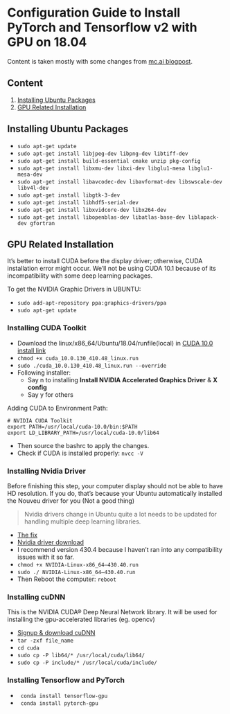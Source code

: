 # Configuration Guide to Install PyTorch and Tensorflow v2 with GPU on 18.04

Content is taken mostly with some changes from [mc.ai blogpost](https://mc.ai/the-ultimate-ubuntu-deep-learning-installation-guide-cuda-tensorflow-keras-opencv-pytorch/).


## Content
1. [Installing Ubuntu Packages](#installing_ubuntu_packages)
2. [GPU Related Installation](#gpu_related_installation)


## Installing Ubuntu Packages

- ```sudo apt-get update```
- ```sudo apt-get install libjpeg-dev libpng-dev libtiff-dev```
- ```sudo apt-get install build-essential cmake unzip pkg-config```
- ```sudo apt-get install libxmu-dev libxi-dev libglu1-mesa libglu1-mesa-dev```
- ```sudo apt-get install libavcodec-dev libavformat-dev libswscale-dev libv4l-dev```
- ```sudo apt-get install libgtk-3-dev```
- ```sudo apt-get install libhdf5-serial-dev```
- ```sudo apt-get install libxvidcore-dev libx264-dev```
- ```sudo apt-get install libopenblas-dev libatlas-base-dev liblapack-dev gfortran```


## GPU Related Installation

It’s better to install CUDA before the display driver; otherwise, CUDA installation error might occur. We’ll not be using CUDA 10.1 because of its incompatibility with some deep learning packages.

To get the NVIDIA Graphic Drivers in UBUNTU:
- ```sudo add-apt-repository ppa:graphics-drivers/ppa```
- ```sudo apt-get update```

### Installing CUDA Toolkit

- Download the linux/x86_64/Ubuntu/18.04/runfile(local) in [CUDA 10.0 install link](https://developer.nvidia.com/cuda-10.0-download-archive)
- ```chmod +x cuda_10.0.130_410.48_linux.run```
- ```sudo ./cuda_10.0.130_410.48_linux.run --override```
- Following installer:
  - Say n to installing **Install NVIDIA Accelerated Graphics Driver** & **X config**
  - Say y for others

Adding CUDA to Environment Path:

```shell
# NVIDIA CUDA Toolkit
export PATH=/usr/local/cuda-10.0/bin:$PATH
export LD_LIBRARY_PATH=/usr/local/cuda-10.0/lib64
```
- Then source the bashrc to apply the changes.
- Check if CUDA is installed properly: ```nvcc -V```

### Installing Nvidia Driver

Before finishing this step, your computer display should not be able to have HD resolution. If you do, that’s because your Ubuntu automatically installed the Nouveu driver for you (Not a good thing)

> Nvidia drivers change in Ubuntu quite a lot needs to be updated for handling multiple deep learning libraries.

- [The fix](https://linuxconfig.org/how-to-disable-nouveau-nvidia-driver-on-ubuntu-18-04-bionic-beaver-linux)
- [Nvidia driver download](https://www.nvidia.com/Download/Find.aspx)
- I recommend version 430.4 because I haven’t ran into any compatibility issues with it so far.
- ```chmod +x NVIDIA-Linux-x86_64–430.40.run```
- ```sudo ./ NVIDIA-Linux-x86_64–430.40.run```
- Then Reboot the computer: ```reboot```

### Installing cuDNN
This is the NVIDIA CUDA® Deep Neural Network library. It will be used for installing the gpu-accelerated libraries (eg. opencv)

- [Signup & download cuDNN](https://developer.nvidia.com/cudnn)
- ```tar -zxf file_name```
- ```cd cuda```
- ```sudo cp -P lib64/* /usr/local/cuda/lib64/```
- ```sudo cp -P include/* /usr/local/cuda/include/```


### Installing Tensorflow and PyTorch
- ``` conda install tensorflow-gpu```
- ``` conda install pytorch-gpu```


